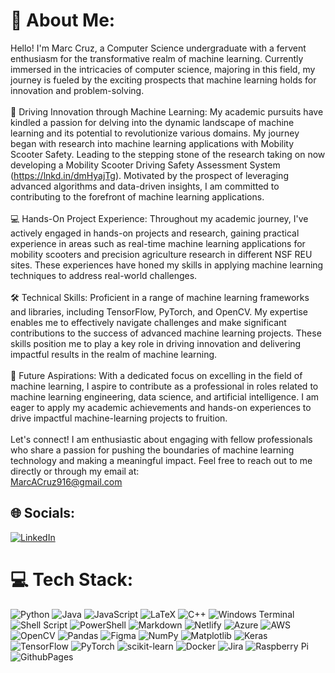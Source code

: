 # 💫 About Me:
Hello! I'm Marc Cruz, a Computer Science undergraduate with a fervent enthusiasm for the transformative realm of machine learning. Currently immersed in the intricacies of computer science, majoring in this field, my journey is fueled by the exciting prospects that machine learning holds for innovation and problem-solving.<br><br>🚀 Driving Innovation through Machine Learning: My academic pursuits have kindled a passion for delving into the dynamic landscape of machine learning and its potential to revolutionize various domains. My journey began with research into machine learning applications with Mobility Scooter Safety. Leading to the stepping stone of the research taking on now developing a Mobility Scooter Driving Safety Assessment System (https://lnkd.in/dmHyajTg). Motivated by the prospect of leveraging advanced algorithms and data-driven insights, I am committed to contributing to the forefront of machine learning applications.<br><br>💻 Hands-On Project Experience: Throughout my academic journey, I've actively engaged in hands-on projects and research, gaining practical experience in areas such as real-time machine learning applications for mobility scooters and precision agriculture research in different NSF REU sites. These experiences have honed my skills in applying machine learning techniques to address real-world challenges.<br><br>🛠️ Technical Skills: Proficient in a range of machine learning frameworks and libraries, including TensorFlow, PyTorch, and OpenCV. My expertise enables me to effectively navigate challenges and make significant contributions to the success of advanced machine learning projects. These skills position me to play a key role in driving innovation and delivering impactful results in the realm of machine learning.<br><br>🎯 Future Aspirations: With a dedicated focus on excelling in the field of machine learning, I aspire to contribute as a professional in roles related to machine learning engineering, data science, and artificial intelligence. I am eager to apply my academic achievements and hands-on experiences to drive impactful machine-learning projects to fruition.<br><br>Let's connect! I am enthusiastic about engaging with fellow professionals who share a passion for pushing the boundaries of machine learning technology and making a meaningful impact. Feel free to reach out to me directly or through my email at: <br>MarcACruz916@gmail.com


## 🌐 Socials:
[![LinkedIn](https://img.shields.io/badge/LinkedIn-%230077B5.svg?logo=linkedin&logoColor=white)](https://linkedin.com/in/https://www.linkedin.com/in/marc-cruz13/) 

# 💻 Tech Stack:
![Python](https://img.shields.io/badge/python-3670A0?style=for-the-badge&logo=python&logoColor=ffdd54) ![Java](https://img.shields.io/badge/java-%23ED8B00.svg?style=for-the-badge&logo=openjdk&logoColor=white) ![JavaScript](https://img.shields.io/badge/javascript-%23323330.svg?style=for-the-badge&logo=javascript&logoColor=%23F7DF1E) ![LaTeX](https://img.shields.io/badge/latex-%23008080.svg?style=for-the-badge&logo=latex&logoColor=white) ![C++](https://img.shields.io/badge/c++-%2300599C.svg?style=for-the-badge&logo=c%2B%2B&logoColor=white) ![Windows Terminal](https://img.shields.io/badge/Windows%20Terminal-%234D4D4D.svg?style=for-the-badge&logo=windows-terminal&logoColor=white) ![Shell Script](https://img.shields.io/badge/shell_script-%23121011.svg?style=for-the-badge&logo=gnu-bash&logoColor=white) ![PowerShell](https://img.shields.io/badge/PowerShell-%235391FE.svg?style=for-the-badge&logo=powershell&logoColor=white) ![Markdown](https://img.shields.io/badge/markdown-%23000000.svg?style=for-the-badge&logo=markdown&logoColor=white) ![Netlify](https://img.shields.io/badge/netlify-%23000000.svg?style=for-the-badge&logo=netlify&logoColor=#00C7B7) ![Azure](https://img.shields.io/badge/azure-%230072C6.svg?style=for-the-badge&logo=microsoftazure&logoColor=white) ![AWS](https://img.shields.io/badge/AWS-%23FF9900.svg?style=for-the-badge&logo=amazon-aws&logoColor=white) ![OpenCV](https://img.shields.io/badge/opencv-%23white.svg?style=for-the-badge&logo=opencv&logoColor=white) ![Pandas](https://img.shields.io/badge/pandas-%23150458.svg?style=for-the-badge&logo=pandas&logoColor=white) ![Figma](https://img.shields.io/badge/figma-%23F24E1E.svg?style=for-the-badge&logo=figma&logoColor=white) ![NumPy](https://img.shields.io/badge/numpy-%23013243.svg?style=for-the-badge&logo=numpy&logoColor=white) ![Matplotlib](https://img.shields.io/badge/Matplotlib-%23ffffff.svg?style=for-the-badge&logo=Matplotlib&logoColor=black) ![Keras](https://img.shields.io/badge/Keras-%23D00000.svg?style=for-the-badge&logo=Keras&logoColor=white) ![TensorFlow](https://img.shields.io/badge/TensorFlow-%23FF6F00.svg?style=for-the-badge&logo=TensorFlow&logoColor=white) ![PyTorch](https://img.shields.io/badge/PyTorch-%23EE4C2C.svg?style=for-the-badge&logo=PyTorch&logoColor=white) ![scikit-learn](https://img.shields.io/badge/scikit--learn-%23F7931E.svg?style=for-the-badge&logo=scikit-learn&logoColor=white) ![Docker](https://img.shields.io/badge/docker-%230db7ed.svg?style=for-the-badge&logo=docker&logoColor=white) ![Jira](https://img.shields.io/badge/jira-%230A0FFF.svg?style=for-the-badge&logo=jira&logoColor=white) ![Raspberry Pi](https://img.shields.io/badge/-RaspberryPi-C51A4A?style=for-the-badge&logo=Raspberry-Pi) ![GithubPages](https://img.shields.io/badge/github%20pages-121013?style=for-the-badge&logo=github&logoColor=white)
